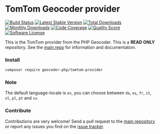 # TomTom Geocoder provider
[![Build Status](https://travis-ci.org/geocoder-php/tomtom-provider.svg?branch=master)](http://travis-ci.org/geocoder-php/tomtom-provider)
[![Latest Stable Version](https://poser.pugx.org/geocoder-php/tomtom-provider/v/stable)](https://packagist.org/packages/geocoder-php/tomtom-provider)
[![Total Downloads](https://poser.pugx.org/geocoder-php/tomtom-provider/downloads)](https://packagist.org/packages/geocoder-php/tomtom-provider)
[![Monthly Downloads](https://poser.pugx.org/geocoder-php/tomtom-provider/d/monthly.png)](https://packagist.org/packages/geocoder-php/tomtom-provider)
[![Code Coverage](https://img.shields.io/scrutinizer/coverage/g/geocoder-php/tomtom-provider.svg?style=flat-square)](https://scrutinizer-ci.com/g/geocoder-php/tomtom-provider)
[![Quality Score](https://img.shields.io/scrutinizer/g/geocoder-php/tomtom-provider.svg?style=flat-square)](https://scrutinizer-ci.com/g/geocoder-php/tomtom-provider)
[![Software License](https://img.shields.io/badge/license-MIT-brightgreen.svg?style=flat-square)](LICENSE)

This is the TomTom provider from the PHP Geocoder. This is a **READ ONLY** repository. See the
[main repo](https://github.com/geocoder-php/Geocoder) for information and documentation. 

### Install

```bash
composer require geocoder-php/tomtom-provider
```

### Note

The default language-locale is `en`, you can choose between `de`, `es`, `fr`,
`it`, `nl`, `pl`, `pt` and `sv`.

### Contribute

Contributions are very welcome! Send a pull request to the [main repository](https://github.com/geocoder-php/Geocoder) or 
report any issues you find on the [issue tracker](https://github.com/geocoder-php/Geocoder/issues).
